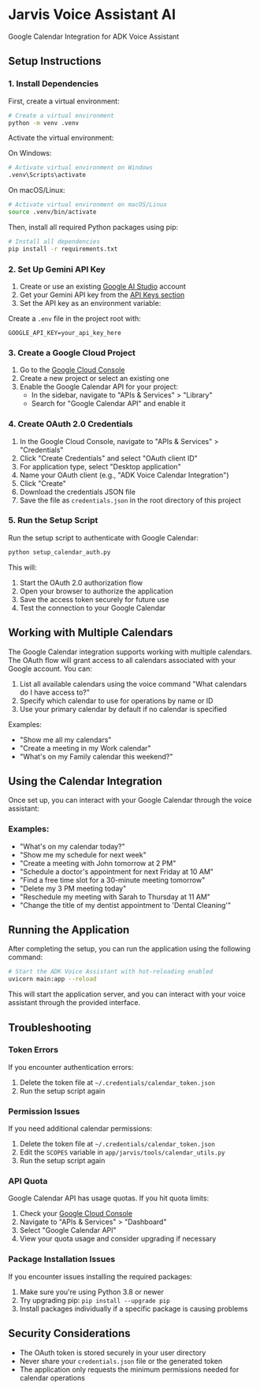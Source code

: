#  Jarvis Voice Assistant AI

Google Calendar Integration for ADK Voice Assistant

## Setup Instructions

### 1. Install Dependencies

First, create a virtual environment:

```bash
# Create a virtual environment
python -m venv .venv
```

Activate the virtual environment:

On Windows:
```bash
# Activate virtual environment on Windows
.venv\Scripts\activate
```

On macOS/Linux:
```bash
# Activate virtual environment on macOS/Linux
source .venv/bin/activate
```

Then, install all required Python packages using pip:

```bash
# Install all dependencies
pip install -r requirements.txt
```

### 2. Set Up Gemini API Key

1. Create or use an existing [Google AI Studio](https://aistudio.google.com/) account
2. Get your Gemini API key from the [API Keys section](https://aistudio.google.com/app/apikeys)
3. Set the API key as an environment variable:

Create a `.env` file in the project root with:

```
GOOGLE_API_KEY=your_api_key_here
```

### 3. Create a Google Cloud Project

1. Go to the [Google Cloud Console](https://console.cloud.google.com/)
2. Create a new project or select an existing one
3. Enable the Google Calendar API for your project:
   - In the sidebar, navigate to "APIs & Services" > "Library"
   - Search for "Google Calendar API" and enable it

### 4. Create OAuth 2.0 Credentials

1. In the Google Cloud Console, navigate to "APIs & Services" > "Credentials"
2. Click "Create Credentials" and select "OAuth client ID"
3. For application type, select "Desktop application"
4. Name your OAuth client (e.g., "ADK Voice Calendar Integration")
5. Click "Create"
6. Download the credentials JSON file
7. Save the file as `credentials.json` in the root directory of this project

### 5. Run the Setup Script

Run the setup script to authenticate with Google Calendar:

```bash
python setup_calendar_auth.py
```

This will:
1. Start the OAuth 2.0 authorization flow
2. Open your browser to authorize the application
3. Save the access token securely for future use
4. Test the connection to your Google Calendar

## Working with Multiple Calendars

The Google Calendar integration supports working with multiple calendars. The OAuth flow will grant access to all calendars associated with your Google account. You can:

1. List all available calendars using the voice command "What calendars do I have access to?"
2. Specify which calendar to use for operations by name or ID
3. Use your primary calendar by default if no calendar is specified

Examples:
- "Show me all my calendars"
- "Create a meeting in my Work calendar" 
- "What's on my Family calendar this weekend?"

## Using the Calendar Integration

Once set up, you can interact with your Google Calendar through the voice assistant:

### Examples:

- "What's on my calendar today?"
- "Show me my schedule for next week"
- "Create a meeting with John tomorrow at 2 PM"
- "Schedule a doctor's appointment for next Friday at 10 AM"
- "Find a free time slot for a 30-minute meeting tomorrow"
- "Delete my 3 PM meeting today"
- "Reschedule my meeting with Sarah to Thursday at 11 AM"
- "Change the title of my dentist appointment to 'Dental Cleaning'"

## Running the Application

After completing the setup, you can run the application using the following command:

```bash
# Start the ADK Voice Assistant with hot-reloading enabled
uvicorn main:app --reload
```

This will start the application server, and you can interact with your voice assistant through the provided interface.

## Troubleshooting

### Token Errors

If you encounter authentication errors:

1. Delete the token file at `~/.credentials/calendar_token.json`
2. Run the setup script again

### Permission Issues

If you need additional calendar permissions:

1. Delete the token file at `~/.credentials/calendar_token.json`
2. Edit the `SCOPES` variable in `app/jarvis/tools/calendar_utils.py`
3. Run the setup script again

### API Quota

Google Calendar API has usage quotas. If you hit quota limits:

1. Check your [Google Cloud Console](https://console.cloud.google.com/)
2. Navigate to "APIs & Services" > "Dashboard"
3. Select "Google Calendar API"
4. View your quota usage and consider upgrading if necessary

### Package Installation Issues

If you encounter issues installing the required packages:

1. Make sure you're using Python 3.8 or newer
2. Try upgrading pip: `pip install --upgrade pip`
3. Install packages individually if a specific package is causing problems

## Security Considerations

- The OAuth token is stored securely in your user directory
- Never share your `credentials.json` file or the generated token
- The application only requests the minimum permissions needed for calendar operations
